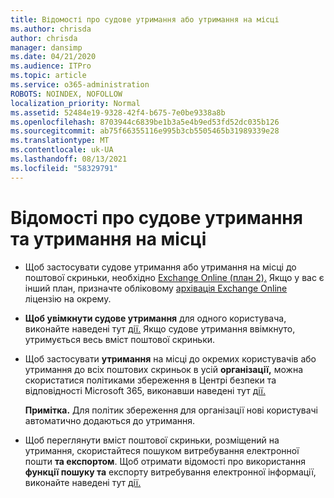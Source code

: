 ```yaml
---
title: Відомості про судове утримання або утримання на місці
ms.author: chrisda
author: chrisda
manager: dansimp
ms.date: 04/21/2020
ms.audience: ITPro
ms.topic: article
ms.service: o365-administration
ROBOTS: NOINDEX, NOFOLLOW
localization_priority: Normal
ms.assetid: 52484e19-9328-42f4-b675-7e0be9338a8b
ms.openlocfilehash: 8703944c6839be1b3a5e4b9ed53fd52dc035b126
ms.sourcegitcommit: ab75f66355116e995b3cb5505465b31989339e28
ms.translationtype: MT
ms.contentlocale: uk-UA
ms.lasthandoff: 08/13/2021
ms.locfileid: "58329791"
---
```

# <a name="about-litigation-holds-and-in-place-holds"></a>Відомості про судове утримання та утримання на місці

- Щоб застосувати судове утримання або утримання на місці до поштової скриньки, необхідно [Exchange Online (план 2).](https://docs.microsoft.com/office365/servicedescriptions/office-365-platform-service-description/office-365-plan-options) Якщо у вас є інший план, призначте обліковому [архівація Exchange Online](https://docs.microsoft.com/office365/servicedescriptions/exchange-online-archiving-service-description/exchange-online-archiving-service-description) ліцензію на окрему. 
    
- **Щоб увімкнути судове утримання** для одного користувача, виконайте наведені тут [дії.](https://docs.microsoft.com/microsoft-365/compliance/create-a-litigation-hold?view=o365-worldwide#place-a-mailbox-on-litigation-hold) Якщо судове утримання ввімкнуто, утримується весь вміст поштової скриньки.
    
- Щоб застосувати **утримання** на місці до окремих користувачів або утримання до всіх поштових скриньок в усій **організації,** можна скористатися політиками збереження в Центрі безпеки та відповідності Microsoft 365, виконавши наведені тут [дії.](https://docs.microsoft.com/microsoft-365/compliance/retention-policies)
    
    **Примітка.** Для політик збереження для організації нові користувачі автоматично додаються до утримання. 
  
- Щоб переглянути вміст поштової скриньки, розміщений на утримання, скористайтеся пошуком витребування електронної пошти **та експортом**. Щоб отримати відомості про використання **функції пошуку та** експорту витребування електронної інформації, виконайте наведені тут [дії.](https://docs.microsoft.com/microsoft-365/compliance/export-search-results)
    

